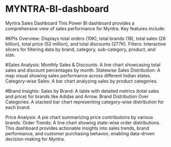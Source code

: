 # MYNTRA-BI-dashboard
Myntra Sales Dashboard
This Power BI dashboard provides a comprehensive view of sales performance for Myntra. Key features include:

#KPIs Overview: 
Displays total orders (10K), total brands (18), total sales (26 billion), total price (52 million), and total discounts (277K).
Filters: Interactive slicers for filtering data by brand, category, sub-category, product, and size.

#Sales Analysis:
Monthly Sales & Discounts: A line chart showcasing total sales and discount percentages by month.
Statewise Sales Distribution: A map visual showing sales performance across different Indian states.
Category-wise Sales: A bar chart analyzing sales by product categories.

#Brand Insights:
Sales by Brand: A table with detailed metrics (total sales and price) for brands like Adidas and Arrow.
Brand Distribution Over Categories: A stacked bar chart representing category-wise distribution for each brand.

Price Analysis: A pie chart summarizing price contributions by various brands.
Order Trends: A line chart showing state-wise order distributions.
This dashboard provides actionable insights into sales trends, brand performance, and customer purchasing behavior, enabling data-driven decision-making for Myntra.


